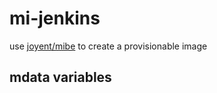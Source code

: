# mi-jenkins

use [joyent/mibe](https://github.com/joyent/mibe) to create a provisionable image

## mdata variables

